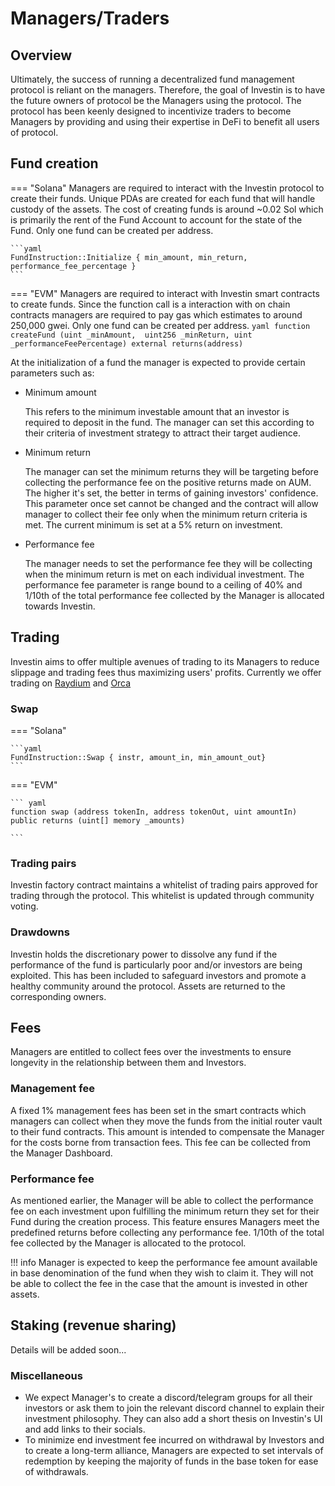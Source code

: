 # Managers/Traders

## Overview
Ultimately, the success of running a decentralized fund management protocol is reliant on the managers. Therefore, the goal of Investin is to have the future owners of protocol be the Managers using the protocol.  The protocol has been keenly designed to incentivize traders to become Managers by providing and using their expertise in DeFi to benefit all users of protocol.


## Fund creation

=== "Solana"
    Managers are required to interact with the Investin protocol to create their funds. Unique PDAs are created for each fund that will handle custody of the assets. The cost of creating funds is around ~0.02 Sol which is primarily the rent of the Fund Account to account for the state of the Fund. Only one fund can be created per address.

    ```yaml
    FundInstruction::Initialize { min_amount, min_return, performance_fee_percentage }
    ```


=== "EVM"
    Managers are required to interact with Investin smart contracts to create funds. Since the function call is a interaction with on chain contracts managers are required to pay gas which estimates to around 250,000 gwei. Only one fund can be created per address.
    ``` yaml
    function createFund (uint _minAmount, 
    uint256 _minReturn, uint _performanceFeePercentage) external returns(address)
    ```



At the initialization of a fund the manager is expected to provide certain parameters such as:

* Minimum amount

    This refers to the minimum investable amount that an investor is required to deposit in the fund. The manager can set this according to their criteria of investment strategy to attract their target audience.

* Minimum return

    The manager can set the minimum returns they will be targeting before collecting the performance fee on the positive returns made on AUM. The higher it's set, the better in terms of gaining investors' confidence. This parameter once set cannot be changed and the contract will allow manager to collect their fee only when the minimum return criteria is met. The current minimum is set at a 5% return on investment.

* Performance fee

    The manager needs to set the performance fee they will be collecting when the minimum return is met on each individual investment. The performance fee parameter is range bound to a ceiling of 40% and 1/10th of the total performance fee collected by the Manager is allocated towards Investin. 




## Trading

Investin aims to offer multiple avenues of trading to its Managers to reduce slippage and trading fees thus maximizing users' profits. Currently we offer trading on [Raydium][1] and [Orca][2]

[1]: https://raydium.io/swap/
[2]: https://orca.so
[3]: https://app.sushi.com/swap
[4]: https://exchange.pancakeswap.finance/#/swap

### Swap 


=== "Solana"
    
    ```yaml
    FundInstruction::Swap { instr, amount_in, min_amount_out}
    ```
=== "EVM"
    
    ``` yaml
    function swap (address tokenIn, address tokenOut, uint amountIn) 
    public returns (uint[] memory _amounts)

    ```
 
    

### Trading pairs

Investin factory contract maintains a whitelist of trading pairs approved for trading through the protocol. This whitelist is updated through community voting.


### Drawdowns

Investin holds the discretionary power to dissolve any fund if the performance of the fund is particularly poor and/or investors are being exploited. This has been included to safeguard investors and promote a healthy community around the protocol. Assets are returned to the corresponding owners.



## Fees

Managers are entitled to collect fees over the investments to ensure longevity in the relationship between them and Investors.

### Management fee

A fixed 1% management fees has been set in the smart contracts which managers can collect when they move the funds from the initial router vault to their fund contracts. This amount is intended to compensate the Manager for the costs borne from transaction fees. This fee can be collected from the Manager Dashboard.

<!-- ### Swap fee

The contract will keep a count of swaps done by the manager and if the fund's performance is above the minimum return set during fund creation, they will be allowed to collect the fees they spent on swapping. `Manager is expected to keep the swap fee in base token of the fund, they won't be able to collect the fee in case the funds are invested in other assets` -->

### Performance fee

As mentioned earlier, the Manager will be able to collect the performance fee on each investment upon fulfilling the minimum return they set for their Fund during the creation process. This feature ensures Managers meet the predefined returns before collecting any performance fee. 1/10th of the total fee collected by the Manager is allocated to the protocol.

!!! info
Manager is expected to keep the performance fee amount available in base denomination of the fund when they wish to claim it. They will not be able to collect the fee in the case that the amount is invested in other assets.

## Staking (revenue sharing)

Details will be added soon...


### Miscellaneous

* We expect Manager's to create a discord/telegram groups for all their investors or ask them to join the relevant discord channel to explain their investment philosophy. They can also add a short thesis on Investin's UI and add links to their socials. 
* To minimize end investment fee incurred on withdrawal by Investors and to create a long-term alliance, Managers are expected to set intervals of redemption by keeping the majority of funds in the base token for ease of withdrawals. 

